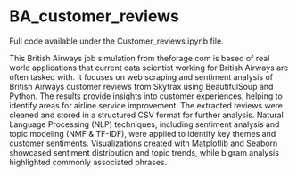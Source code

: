 # BA_customer_reviews
Full code available under the Customer_reviews.ipynb file.

This British Airways job simulation from theforage.com is based of real world applications that current data scientist working for British Airways are often tasked with. It focuses on web scraping and sentiment analysis of British Airways customer reviews from Skytrax using BeautifulSoup and Python. The results provide insights into customer experiences, helping to identify areas for airline service improvement. The extracted reviews were cleaned and stored in a structured CSV format for further analysis. Natural Language Processing (NLP) techniques, including sentiment analysis and topic modeling (NMF & TF-IDF), were applied to identify key themes and customer sentiments. Visualizations created with Matplotlib and Seaborn showcased sentiment distribution and topic trends, while bigram analysis highlighted commonly associated phrases. 


